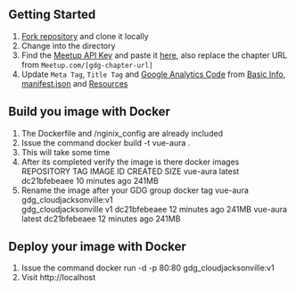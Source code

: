 ## Getting Started
1. [Fork repository](https://github.com/digikin/aura/fork) and clone it locally
1. Change into the directory
1. Find the [Meetup API Key](https://secure.meetup.com/meetup_api/key/) and paste it [here](/src/config/key.js), also replace the chapter URL from `Meetup.com/[gdg-chapter-url]`
1. Update `Meta Tag`, `Title Tag` and [Google Analytics Code](https://analytics.google.com/analytics/web/#/) from [Basic Info](/public/index.html), [manifest.json](/public/manifest.json) and [Resources](/src/assets/data)

## Build you image with Docker
1. The Dockerfile and /nginix_config are already included
1. Issue the command
    docker build -t vue-aura .
1. This will take some time
1. After its completed verify the image is there
    docker images
    REPOSITORY          TAG                 IMAGE ID            CREATED             SIZE
    vue-aura            latest              dc21bfebeaee        10 minutes ago      241MB
1. Rename the image after your GDG group
    docker tag vue-aura gdg_cloudjacksonville:v1  
gdg_cloudjacksonville   v1                  dc21bfebeaee        12 minutes ago      241MB
vue-aura                latest              dc21bfebeaee        12 minutes ago      241MB

## Deploy your image with Docker
1. Issue the command
    docker run -d -p 80:80 gdg_cloudjacksonville:v1 
1. Visit http://localhost


